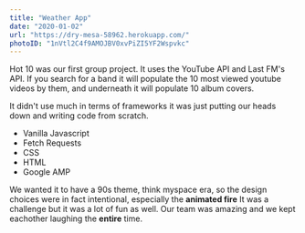 ```yaml
---
title: "Weather App"
date: "2020-01-02"
url: "https://dry-mesa-58962.herokuapp.com/"
photoID: "1nVtl2C4f9AMOJBV0xvPiZI5YF2Wspvkc"
---
```


Hot 10 was our first group project. It uses the YouTube API and Last FM's API. If you search for a band it will populate the 10 most viewed youtube videos by them, and underneath it will populate 10 album covers.

It didn't use much in terms of frameworks it was just putting our heads down and writing code from scratch.

- Vanilla Javascript
- Fetch Requests
- CSS
- HTML
- Google AMP

We wanted it to have a 90s theme, think myspace era, so the design choices were in fact intentional, especially the **animated fire**
It was a challenge but it was a lot of fun as well. Our team was amazing and we kept eachother laughing the **entire** time.
